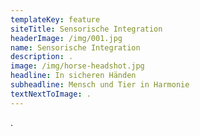 ```yaml
---
templateKey: feature
siteTitle: Sensorische Integration
headerImage: /img/001.jpg
name: Sensorische Integration
description: .
image: /img/horse-headshot.jpg
headline: In sicheren Händen
subheadline: Mensch und Tier in Harmonie
textNextToImage: .
---
```

.
